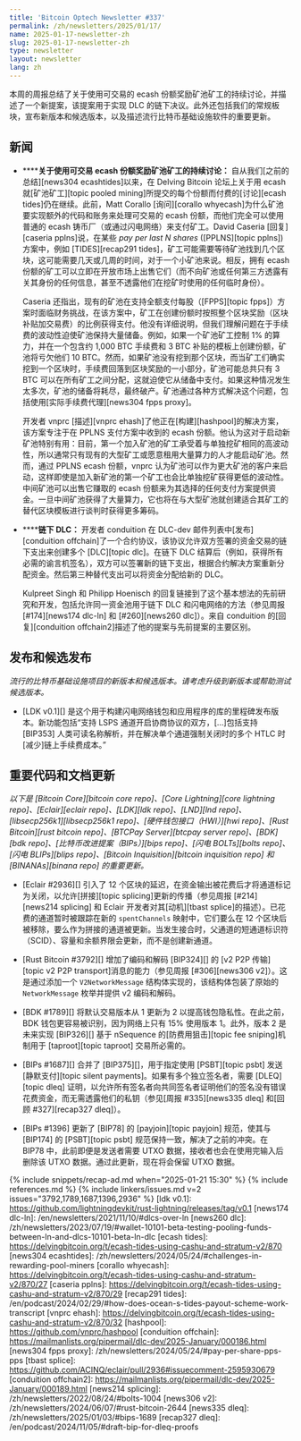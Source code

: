 ```yaml
---
title: 'Bitcoin Optech Newsletter #337'
permalink: /zh/newsletters/2025/01/17/
name: 2025-01-17-newsletter-zh
slug: 2025-01-17-newsletter-zh
type: newsletter
layout: newsletter
lang: zh
---
```

本周的周报总结了关于使用可交易的 ecash 份额奖励矿池矿工的持续讨论，并描述了一个新提案，该提案用于实现 DLC 的链下决议。此外还包括我们的常规板块，宣布新版本和候选版本，以及描述流行比特币基础设施软件的重要更新。

## 新闻

- **<!--continued-discussion-about-rewarding-pool-miners-with-tradeable-ecash-shares-->****关于使用可交易 ecash 份额奖励矿池矿工的持续讨论：**
  自从我们[之前的总结][news304 ecashtides]以来，在 Delving Bitcoin 论坛上关于用 ecash 就[矿池矿工][topic pooled mining]所提交的每个份额而付费的[讨论][ecash tides]仍在继续。此前，Matt Corallo [询问][corallo whyecash]为什么矿池要实现额外的代码和账务来处理可交易的 ecash 份额，而他们完全可以使用普通的 ecash 铸币厂（或通过闪电网络）来支付矿工。David Caseria [回复][caseria pplns]说，在某些 _pay per last N shares_ ([PPLNS][topic pplns]) 方案中，例如 [TIDES][recap291 tides]，矿工可能需要等待矿池找到几个区块，这可能需要几天或几周的时间，对于一个小矿池来说。相反，拥有 ecash 份额的矿工可以立即在开放市场上出售它们（而不向矿池或任何第三方透露有关其身份的任何信息，甚至不透露他们在挖矿时使用的任何临时身份）。

  Caseria 还指出，现有的矿池在支持全额支付每股（[FPPS][topic fpps]）方案时面临财务挑战，在该方案中，矿工在创建份额时按照整个区块奖励（区块补贴加交易费）的比例获得支付。他没有详细说明，但我们理解问题在于手续费的波动性迫使矿池保持大量储备。例如，如果一个矿池矿工控制 1% 的算力，并在一个包含约 1,000 BTC 手续费和 3 BTC 补贴的模板上创建份额，矿池将亏欠他们 10 BTC。然而，如果矿池没有挖到那个区块，而当矿工们确实挖到一个区块时，手续费回落到区块奖励的一小部分，矿池可能总共只有 3 BTC 可以在所有矿工之间分配，这就迫使它从储备中支付。如果这种情况发生太多次，矿池的储备将耗尽，最终破产。矿池通过各种方式解决这个问题，包括使用[实际手续费代理][news304 fpps proxy]。

  开发者 vnprc [描述][vnprc ehash]了他正在[构建][hashpool]的解决方案，该方案专注于在 PPLNS 支付方案中收到的 ecash 份额。他认为这对于启动新矿池特别有用：目前，第一个加入矿池的矿工承受着与单独挖矿相同的高波动性，所以通常只有现有的大型矿工或愿意租用大量算力的人才能启动矿池。然而，通过 PPLNS ecash 份额，vnprc 认为矿池可以作为更大矿池的客户来启动，这样即使是加入新矿池的第一个矿工也会比单独挖矿获得更低的波动性。中间矿池可以出售它赚取的 ecash 份额来为其选择的任何支付方案提供资金。一旦中间矿池获得了大量算力，它也将在与大型矿池就创建适合其矿工的替代区块模板进行谈判时获得更多筹码。

- **<!--offchain-dlcs-->****链下 DLC：** 开发者 conduition 在 DLC-dev 邮件列表中[发布][conduition offchain]了一个合约协议，该协议允许双方签署的资金交易的链下支出来创建多个 [DLC][topic dlc]。在链下 DLC 结算后（例如，获得所有必需的谕言机签名），双方可以签署新的链下支出，根据合约解决方案重新分配资金。然后第三种替代支出可以将资金分配给新的 DLC。

  Kulpreet Singh 和 Philipp Hoenisch 的回复链接到了这个基本想法的先前研究和开发，包括允许同一资金池用于链下 DLC 和闪电网络的方法（参见周报 [#174][news174 dlc-ln] 和 [#260][news260 dlc]）。来自 conduition 的[回复][conduition offchain2]描述了他的提案与先前提案的主要区别。

## 发布和候选发布

_流行的比特币基础设施项目的新版本和候选版本。请考虑升级到新版本或帮助测试候选版本。_

- [LDK v0.1][] 是这个用于构建闪电网络钱包和应用程序的库的里程碑发布版本。新功能包括“支持 LSPS 通道开启协商协议的双方，[...]包括支持 [BIP353] 人类可读名称解析，并在解决单个通道强制关闭时的多个 HTLC 时[减少]链上手续费成本。”

## 重要代码和文档更新

_以下是 [Bitcoin Core][bitcoin core repo]、[Core Lightning][core lightning repo]、[Eclair][eclair repo]、[LDK][ldk repo]、[LND][lnd repo]、[libsecp256k1][libsecp256k1 repo]、[硬件钱包接口（HWI）][hwi repo]、[Rust Bitcoin][rust bitcoin repo]、[BTCPay Server][btcpay server repo]、[BDK][bdk repo]、[比特币改进提案（BIPs）][bips repo]、[闪电 BOLTs][bolts repo]、[闪电 BLIPs][blips repo]、[Bitcoin Inquisition][bitcoin inquisition repo] 和 [BINANAs][binana repo] 的重要更新。_

- [Eclair #2936][] 引入了 12 个区块的延迟，在资金输出被花费后才将通道标记为关闭，以允许[拼接][topic splicing]更新的传播（参见周报 [#214][news214 splicing] 和 Eclair 开发者对其[动机][tbast splice]的描述）。已花费的通道暂时被跟踪在新的 `spentChannels` 映射中，它们要么在 12 个区块后被移除，要么作为拼接的通道被更新。当发生接合时，父通道的短通道标识符（SCID）、容量和余额界限会更新，而不是创建新通道。

- [Rust Bitcoin #3792][] 增加了编码和解码 [BIP324][] 的 [v2 P2P 传输][topic v2 P2P transport]消息的能力（参见周报 [#306][news306 v2]）。这是通过添加一个 `V2NetworkMessage` 结构体实现的，该结构体包装了原始的 `NetworkMessage` 枚举并提供 v2 编码和解码。

- [BDK #1789][] 将默认交易版本从 1 更新为 2 以提高钱包隐私性。在此之前，BDK 钱包更容易被识别，因为网络上只有 15% 使用版本 1。此外，版本 2 是未来实现 [BIP326][] 基于 nSequence 的[防费用狙击][topic fee sniping]机制用于 [taproot][topic taproot] 交易所必需的。

- [BIPs #1687][] 合并了 [BIP375][]，用于指定使用 [PSBT][topic psbt] 发送[静默支付][topic silent payments]。如果有多个独立签名者，需要 [DLEQ][topic dleq] 证明，以允许所有签名者向共同签名者证明他们的签名没有错误花费资金，而无需透露他们的私钥（参见[周报 #335][news335 dleq] 和[回顾 #327][recap327 dleq]）。

- [BIPs #1396] 更新了 [BIP78] 的 [payjoin][topic payjoin] 规范，使其与 [BIP174] 的 [PSBT][topic psbt] 规范保持一致，解决了之前的冲突。在 BIP78 中，此前即便是发送者需要 UTXO 数据，接收者也会在使用完输入后删除该 UTXO 数据。通过此更新，现在将会保留 UTXO 数据。

{% include snippets/recap-ad.md when="2025-01-21 15:30" %}
{% include references.md %}
{% include linkers/issues.md v=2 issues="3792,1789,1687,1396,2936" %}
[ldk v0.1]: https://github.com/lightningdevkit/rust-lightning/releases/tag/v0.1
[news174 dlc-ln]: /en/newsletters/2021/11/10/#dlcs-over-ln
[news260 dlc]: /zh/newsletters/2023/07/19/#wallet-10101-beta-testing-pooling-funds-between-ln-and-dlcs-10101-beta-ln-dlc
[ecash tides]: https://delvingbitcoin.org/t/ecash-tides-using-cashu-and-stratum-v2/870
[news304 ecashtides]: /zh/newsletters/2024/05/24/#challenges-in-rewarding-pool-miners
[corallo whyecash]: https://delvingbitcoin.org/t/ecash-tides-using-cashu-and-stratum-v2/870/27
[caseria pplns]: https://delvingbitcoin.org/t/ecash-tides-using-cashu-and-stratum-v2/870/29
[recap291 tides]: /en/podcast/2024/02/29/#how-does-ocean-s-tides-payout-scheme-work-transcript
[vnprc ehash]: https://delvingbitcoin.org/t/ecash-tides-using-cashu-and-stratum-v2/870/32
[hashpool]: https://github.com/vnprc/hashpool
[conduition offchain]: https://mailmanlists.org/pipermail/dlc-dev/2025-January/000186.html
[news304 fpps proxy]: /zh/newsletters/2024/05/24/#pay-per-share-pps-pps
[tbast splice]: https://github.com/ACINQ/eclair/pull/2936#issuecomment-2595930679
[conduition offchain2]: https://mailmanlists.org/pipermail/dlc-dev/2025-January/000189.html
[news214 splicing]: /zh/newsletters/2022/08/24/#bolts-1004
[news306 v2]: /zh/newsletters/2024/06/07/#rust-bitcoin-2644
[news335 dleq]: /zh/newsletters/2025/01/03/#bips-1689
[recap327 dleq]: /en/podcast/2024/11/05/#draft-bip-for-dleq-proofs
